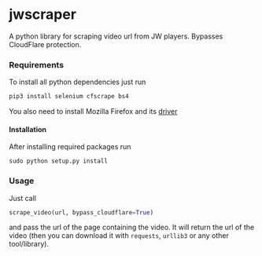 # jwscraper

A python library for scraping video url from JW players. Bypasses CloudFlare protection.

### Requirements
To install all python dependencies just run
```bash
pip3 install selenium cfscrape bs4
```

You also need to install Mozilla Firefox and its [driver](https://github.com/mozilla/geckodriver/releases)

#### Installation

After installing required packages run

```
sudo python setup.py install
```

### Usage

Just call

```python
scrape_video(url, bypass_cloudflare=True)
```

and pass the url of the page containing the video. It will return the url of the video (then you can download it with `requests`, `urllib3` or any other tool/library).
